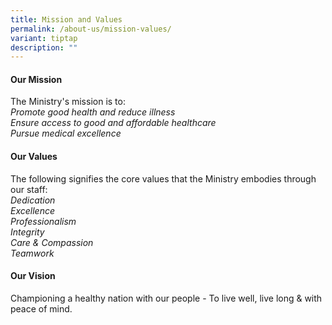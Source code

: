 ```yaml
---
title: Mission and Values
permalink: /about-us/mission-values/
variant: tiptap
description: ""
---
```

<h4><strong>Our Mission</strong></h4><p>The Ministry's mission is to:<br><em>Promote good health and reduce illness<br>Ensure access to good and affordable healthcare<br>Pursue medical excellence</em></p><p></p><h4><strong>Our Values</strong></h4><p>The following signifies the core values that the Ministry embodies through our staff:<br><em>Dedication<br>Excellence<br>Professionalism<br>Integrity<br>Care &amp; Compassion<br>Teamwork</em></p><h4><strong>Our Vision</strong></h4><p>Championing a healthy nation with our people - To live well, live long &amp; with peace of mind.</p>